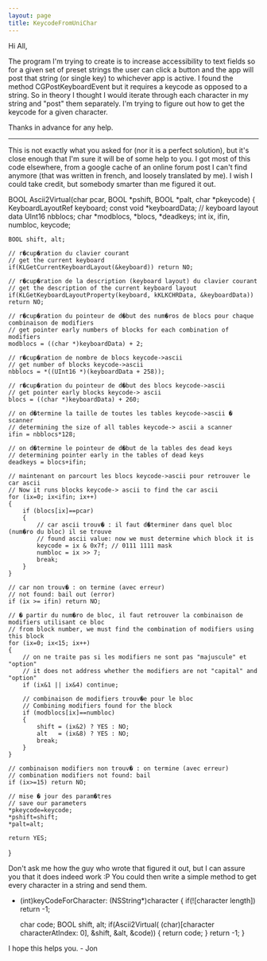 ```yaml
---
layout: page
title: KeycodeFromUniChar
---
```


Hi All, 

The program I'm trying to create is to increase accessibility to text fields so for a given set of preset strings the user can click a button and the app will post that string (or single key) to whichever app is active. I found the method CGPostKeyboardEvent but it requires a keycode as opposed to a string. So in theory I thought I would iterate through each character in my string and "post" them separately. I'm trying to figure out how to get the keycode for a given character. 

Thanks in advance for any help.




----

This is not exactly what you asked for (nor it is a perfect solution), but it's close enough that I'm sure it will be of some help to you.  I got most of this code elsewhere, from a google cache of an online forum post I can't find anymore (that was written in french, and loosely translated by me). I wish I could take credit, but somebody smarter than me figured it out.

    

BOOL Ascii2Virtual(char pcar, BOOL *pshift, BOOL *palt, char *pkeycode) 
{
    KeyboardLayoutRef keyboard;
    const void *keyboardData; // keyboard layout data
    UInt16 nbblocs;
    char *modblocs, *blocs, *deadkeys;
    int ix, ifin, numbloc, keycode;
    
    BOOL shift, alt;
    
    // r�cup�ration du clavier courant
    // get the current keyboard
    if(KLGetCurrentKeyboardLayout(&keyboard)) return NO;
    
    // r�cup�ration de la description (keyboard layout) du clavier courant
    // get the description of the current keyboard layout
    if(KLGetKeyboardLayoutProperty(keyboard, kKLKCHRData, &keyboardData)) return NO;
    
    // r�cup�ration du pointeur de d�but des num�ros de blocs pour chaque combinaison de modifiers
    // get pointer early numbers of blocks for each combination of modifiers
    modblocs = ((char *)keyboardData) + 2;
    
    // r�cup�ration de nombre de blocs keycode->ascii
    // get number of blocks keycode->ascii
    nbblocs = *((UInt16 *)(keyboardData + 258));
    
    // r�cup�ration du pointeur de d�but des blocs keycode->ascii
    // get pointer early blocks keycode-> ascii
    blocs = ((char *)keyboardData) + 260;
    
    // on d�termine la taille de toutes les tables keycode->ascii � scanner
    // determining the size of all tables keycode-> ascii a scanner
    ifin = nbblocs*128;
    
    // on d�termine le pointeur de d�but de la tables des dead keys
    // determining pointer early in the tables of dead keys
    deadkeys = blocs+ifin;
    
    // maintenant on parcourt les blocs keycode->ascii pour retrouver le car ascii
    // Now it runs blocks keycode-> ascii to find the car ascii
    for (ix=0; ix<ifin; ix++)
    {
        if (blocs[ix]==pcar)
        {
            // car ascii trouv� : il faut d�terminer dans quel bloc (num�ro du bloc) il se trouve
            // found ascii value: now we must determine which block it is
            keycode = ix & 0x7f; // 0111 1111 mask
            numbloc = ix >> 7;
            break;
        }
    }
    
    // car non trouv� : on termine (avec erreur)
    // not found: bail out (error)
    if (ix >= ifin) return NO;
    
    // � partir du num�ro de bloc, il faut retrouver la combinaison de modifiers utilisant ce bloc
    // from block number, we must find the combination of modifiers using this block
    for (ix=0; ix<15; ix++)
    {
        // on ne traite pas si les modifiers ne sont pas "majuscule" et "option"
        // it does not address whether the modifiers are not "capital" and "option"
        if (ix&1 || ix&4) continue;
        
        // combinaison de modifiers trouv�e pour le bloc
        // Combining modifiers found for the block
        if (modblocs[ix]==numbloc)
        {
            shift = (ix&2) ? YES : NO;
            alt   = (ix&8) ? YES : NO;
            break;         
        }
    }
    
    // combinaison modifiers non trouv� : on termine (avec erreur)
    // combination modifiers not found: bail
    if (ix>=15) return NO;
    
    // mise � jour des param�tres
    // save our parameters
    *pkeycode=keycode;
    *pshift=shift;
    *palt=alt;
    
    return YES;
}



Don't ask me how the guy who wrote that figured it out, but I can assure you that it does indeed work :P  You could then write a simple method to get every character in a string and send them.

    

- (int)keyCodeForCharacter: (NSString*)character {
    if(![character length]) return -1;
    
    char code;
    BOOL shift, alt;
    if(Ascii2Virtual( (char)[character characterAtIndex: 0], &shift, &alt, &code)) {
        return code;
    }
    return -1;
}



I hope this helps you. - Jon

